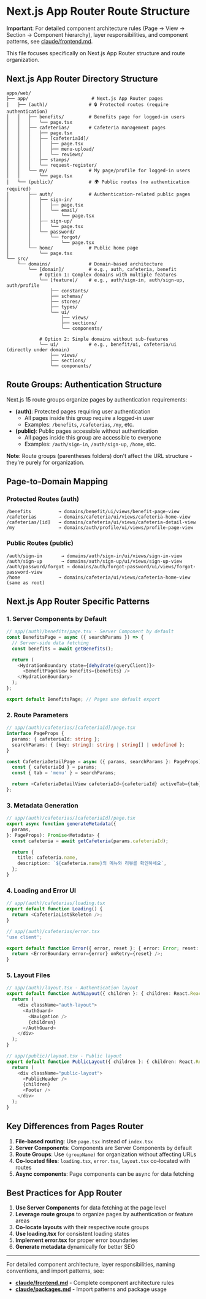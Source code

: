# Next.js App Router Route Structure

**Important**: For detailed component architecture rules (Page → View → Section → Component hierarchy), layer responsibilities, and component patterns, see [claude/frontend.md](./frontend.md).

This file focuses specifically on Next.js App Router structure and route organization.

## Next.js App Router Directory Structure

```
apps/web/
├── app/                       # Next.js App Router pages
│   ├── (auth)/               # 🔒 Protected routes (require authentication)
│   │   ├── benefits/         # Benefits page for logged-in users
│   │   │   └── page.tsx
│   │   ├── cafeterias/       # Cafeteria management pages
│   │   │   ├── page.tsx
│   │   │   ├── [cafeteriaId]/
│   │   │   │   ├── page.tsx
│   │   │   │   ├── menu-upload/
│   │   │   │   └── reviews/
│   │   │   ├── stamps/
│   │   │   └── request-register/
│   │   └── my/               # My page/profile for logged-in users
│   │       └── page.tsx
│   └── (public)/             # 🌍 Public routes (no authentication required)
│       ├── auth/             # Authentication-related public pages
│       │   ├── sign-in/
│       │   │   ├── page.tsx
│       │   │   └── email/
│       │   │       └── page.tsx
│       │   ├── sign-up/
│       │   │   └── page.tsx
│       │   └── password/
│       │       └── forgot/
│       │           └── page.tsx
│       └── home/             # Public home page
│           └── page.tsx
└── src/
    └── domains/              # Domain-based architecture
        └── [domain]/         # e.g., auth, cafeteria, benefit
            # Option 1: Complex domains with multiple features
            └── [feature]/    # e.g., auth/sign-in, auth/sign-up, auth/profile
                ├── constants/
                ├── schemas/
                ├── stores/
                ├── types/
                └── ui/
                    ├── views/
                    ├── sections/
                    └── components/

            # Option 2: Simple domains without sub-features
            └── ui/           # e.g., benefit/ui, cafeteria/ui (directly under domain)
                ├── views/
                ├── sections/
                └── components/
```

## Route Groups: Authentication Structure

Next.js 15 route groups organize pages by authentication requirements:

- **(auth)**: Protected pages requiring user authentication
  - All pages inside this group require a logged-in user
  - Examples: `/benefits`, `/cafeterias`, `/my`, etc.
- **(public)**: Public pages accessible without authentication
  - All pages inside this group are accessible to everyone
  - Examples: `/auth/sign-in`, `/auth/sign-up`, `/home`, etc.

**Note**: Route groups (parentheses folders) don't affect the URL structure - they're purely for organization.

## Page-to-Domain Mapping

### Protected Routes (auth)

```
/benefits          → domains/benefit/ui/views/benefit-page-view
/cafeterias        → domains/cafeteria/ui/views/cafeteria-home-view
/cafeterias/[id]   → domains/cafeteria/ui/views/cafeteria-detail-view
/my                → domains/auth/profile/ui/views/profile-page-view
```

### Public Routes (public)

```
/auth/sign-in       → domains/auth/sign-in/ui/views/sign-in-view
/auth/sign-up       → domains/auth/sign-up/ui/views/sign-up-view
/auth/password/forgot → domains/auth/forgot-password/ui/views/forgot-password-view
/home              → domains/cafeteria/ui/views/cafeteria-home-view (same as root)
```

## Next.js App Router Specific Patterns

### 1. Server Components by Default

```typescript
// app/(auth)/benefits/page.tsx - Server Component by default
const BenefitsPage = async ({ searchParams }) => {
  // Server-side data fetching
  const benefits = await getBenefits();

  return (
    <HydrationBoundary state={dehydrate(queryClient)}>
      <BenefitPageView benefits={benefits} />
    </HydrationBoundary>
  );
};

export default BenefitsPage; // Pages use default export
```

### 2. Route Parameters

```typescript
// app/(auth)/cafeterias/[cafeteriaId]/page.tsx
interface PageProps {
  params: { cafeteriaId: string };
  searchParams: { [key: string]: string | string[] | undefined };
}

const CafeteriaDetailPage = async ({ params, searchParams }: PageProps) => {
  const { cafeteriaId } = params;
  const { tab = 'menu' } = searchParams;

  return <CafeteriaDetailView cafeteriaId={cafeteriaId} activeTab={tab} />;
};
```

### 3. Metadata Generation

```typescript
// app/(auth)/cafeterias/[cafeteriaId]/page.tsx
export async function generateMetadata({
  params,
}: PageProps): Promise<Metadata> {
  const cafeteria = await getCafeteria(params.cafeteriaId);

  return {
    title: cafeteria.name,
    description: `${cafeteria.name}의 메뉴와 리뷰를 확인하세요`,
  };
}
```

### 4. Loading and Error UI

```typescript
// app/(auth)/cafeterias/loading.tsx
export default function Loading() {
  return <CafeteriaListSkeleton />;
}

// app/(auth)/cafeterias/error.tsx
'use client';

export default function Error({ error, reset }: { error: Error; reset: () => void }) {
  return <ErrorBoundary error={error} onRetry={reset} />;
}
```

### 5. Layout Files

```typescript
// app/(auth)/layout.tsx - Authentication layout
export default function AuthLayout({ children }: { children: React.ReactNode }) {
  return (
    <div className="auth-layout">
      <AuthGuard>
        <Navigation />
        {children}
      </AuthGuard>
    </div>
  );
}

// app/(public)/layout.tsx - Public layout
export default function PublicLayout({ children }: { children: React.ReactNode }) {
  return (
    <div className="public-layout">
      <PublicHeader />
      {children}
      <Footer />
    </div>
  );
}
```

## Key Differences from Pages Router

1. **File-based routing**: Use `page.tsx` instead of `index.tsx`
2. **Server Components**: Components are Server Components by default
3. **Route Groups**: Use `(groupName)` for organization without affecting URLs
4. **Co-located files**: `loading.tsx`, `error.tsx`, `layout.tsx` co-located with routes
5. **Async components**: Page components can be async for data fetching

## Best Practices for App Router

1. **Use Server Components** for data fetching at the page level
2. **Leverage route groups** to organize pages by authentication or feature areas
3. **Co-locate layouts** with their respective route groups
4. **Use loading.tsx** for consistent loading states
5. **Implement error.tsx** for proper error boundaries
6. **Generate metadata** dynamically for better SEO

---

For detailed component architecture, layer responsibilities, naming conventions, and import patterns, see:

- **[claude/frontend.md](./frontend.md)** - Complete component architecture rules
- **[claude/packages.md](./packages.md)** - Import patterns and package usage
